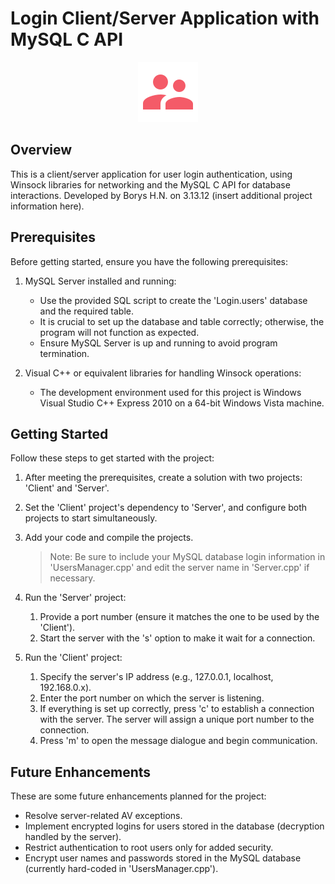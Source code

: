 # Login Client/Server Application with MySQL C API

<div style="text-align: center;">
  <img src="https://github.com/normalhuman01/Login-Client-Server-MySQL-API/blob/main/Client/imagen.png" alt="Project Logo" />
</div>

## Overview

This is a client/server application for user login authentication, using Winsock libraries for networking and the MySQL C API for database interactions. Developed by Borys H.N. on 3.13.12 (insert additional project information here).

## Prerequisites

Before getting started, ensure you have the following prerequisites:

1. MySQL Server installed and running:
   - Use the provided SQL script to create the 'Login.users' database and the required table.
   - It is crucial to set up the database and table correctly; otherwise, the program will not function as expected.
   - Ensure MySQL Server is up and running to avoid program termination.

2. Visual C++ or equivalent libraries for handling Winsock operations:
   - The development environment used for this project is Windows Visual Studio C++ Express 2010 on a 64-bit Windows Vista machine.

## Getting Started

Follow these steps to get started with the project:

1. After meeting the prerequisites, create a solution with two projects: 'Client' and 'Server'.

2. Set the 'Client' project's dependency to 'Server', and configure both projects to start simultaneously.

3. Add your code and compile the projects.

   > Note: Be sure to include your MySQL database login information in 'UsersManager.cpp' and edit the server name in 'Server.cpp' if necessary.

4. Run the 'Server' project:
   1. Provide a port number (ensure it matches the one to be used by the 'Client').
   2. Start the server with the 's' option to make it wait for a connection.

5. Run the 'Client' project:
   1. Specify the server's IP address (e.g., 127.0.0.1, localhost, 192.168.0.x).
   2. Enter the port number on which the server is listening.
   3. If everything is set up correctly, press 'c' to establish a connection with the server. The server will assign a unique port number to the connection.
   4. Press 'm' to open the message dialogue and begin communication.

## Future Enhancements

These are some future enhancements planned for the project:

- Resolve server-related AV exceptions.
- Implement encrypted logins for users stored in the database (decryption handled by the server).
- Restrict authentication to root users only for added security.
- Encrypt user names and passwords stored in the MySQL database (currently hard-coded in 'UsersManager.cpp').
